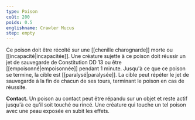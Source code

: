 ```yaml
---
type: Poison
coût: 200
poids: 0.5
englishname: Crawler Mucus
step: empty
---
```

Ce poison doit être récolté sur une [[chenille charognarde]] morte ou [[incapacité|incapacitée]]. Une créature sujette à ce poison doit réussir un jet de sauvegarde de Constitution DD 13 ou être [[empoisonné|empoisonnée]] pendant 1 minute. Jusqu'à ce que ce poison se termine, la cible est [[paralysé|paralysée]]. La cible peut répéter le jet de sauvegarde à la fin de chacun de ses tours, terminant le poison en cas de réussite.

**Contact.** Un poison au contact peut être répandu sur un objet et reste actif jusqu'à ce qu'il soit touché ou rincé. Une créature qui touche un tel poison avec une peau exposée en subit les effets.